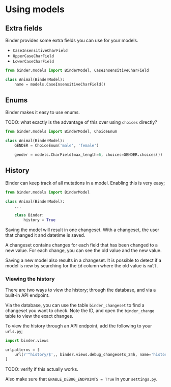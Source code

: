 # Using models

## Extra fields

Binder provides some extra fields you can use for your models.

- `CaseInsensitiveCharField`
- `UpperCaseCharField`
- `LowerCaseCharField`

```python
from binder.models import BinderModel, CaseInsensitiveCharField

class Animal(BinderModel):
	name = models.CaseInsensitiveCharField()
```

## Enums

Binder makes it easy to use enums.

TODO: what exactly is the advantage of this over using `choices` directly?

```python
from binder.models import BinderModel, ChoiceEnum

class Animal(BinderModel):
	GENDER = ChoiceEnum('male', 'female')

	gender = models.CharField(max_length=6, choices=GENDER.choices())
```

## History

Binder can keep track of all mutations in a model.
Enabling this is very easy;

```python
from binder.models import BinderModel

class Animal(BinderModel):
	...

	class Binder:
		history = True
```

Saving the model will result in one changeset. With a changeset, the user that changed it and datetime is saved.

A changeset contains changes for each field that has been changed to a new value. For each change, you can see the old value and the new value.

Saving a new model also results in a changeset. It is possible to detect if a model is new by searching for the `id` column where the old value is `null`.

### Viewing the history

There are two ways to view the history; through the database, and via a built-in API endpoint.

Via the database, you can use the table `binder_changeset` to find a changeset you want to check. Note the ID, and open the `binder_change` table to view the exact changes.

To view the history through an API endpoint, add the following to your `urls.py`;

```python
import binder.views

urlpatterns = [
    url(r'^history/$',, binder.views.debug_changesets_24h, name='history'),
]
```

TODO: verify if this actually works.

Also make sure that `ENABLE_DEBUG_ENDPOINTS = True` in your `settings.py`.

